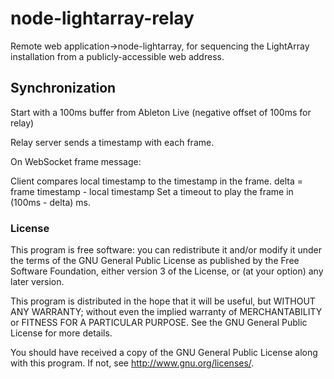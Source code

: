 # node-lightarray-relay

Remote web application->node-lightarray, for sequencing the LightArray installation from a publicly-accessible web address.

## Synchronization

Start with a 100ms buffer from Ableton Live (negative offset of 100ms for relay)

Relay server sends a timestamp with each frame.

On WebSocket frame message:

Client compares local timestamp to the timestamp in the frame.
delta = frame timestamp - local timestamp
Set a timeout to play the frame in (100ms - delta) ms.


### License

This program is free software: you can redistribute it and/or modify
it under the terms of the GNU General Public License as published by
the Free Software Foundation, either version 3 of the License, or
(at your option) any later version.

This program is distributed in the hope that it will be useful,
but WITHOUT ANY WARRANTY; without even the implied warranty of
MERCHANTABILITY or FITNESS FOR A PARTICULAR PURPOSE.  See the
GNU General Public License for more details.

You should have received a copy of the GNU General Public License
along with this program.  If not, see <http://www.gnu.org/licenses/>.
